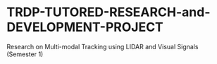 # TRDP-TUTORED-RESEARCH-and-DEVELOPMENT-PROJECT
Research on Multi-modal Tracking using LIDAR and Visual Signals (Semester 1)
